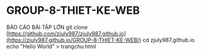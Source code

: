 # GROUP-8-THIET-KE-WEB
BÁO CÁO BÀI TẬP LỚN
git clone [https://github.com/zjuly987/zjuly987.github.io](https://zjuly987.github.io/GROUP-8-THIET-KE-WEB/)
cd zjuly987.github.io
echo "Hello World" > trangchu.html
